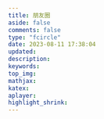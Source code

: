 ```yaml
---
title: 朋友圈
aside: false
comments: false
type: "fcircle"
date: 2023-08-11 17:38:04
updated:
description:
keywords:
top_img:
mathjax:
katex:
aplayer:
highlight_shrink:
---
```

